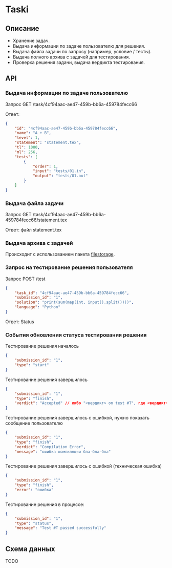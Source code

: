 # Taski

## Описание

- Хранение задач.
- Выдача информации по задаче пользователю для решения.
- Выдача файла задачи по запросу (например, условие / тесты).
- Выдача полного архива с задачей для тестирования.
- Проверка решения задачи, выдача вердикта тестирования.

## API

### Выдача информации по задаче пользователю

Запрос GET /task/4cf94aac-ae47-459b-bb6a-459784fecc66

Ответ:
```json
{
    "id": "4cf94aac-ae47-459b-bb6a-459784fecc66",
    "name": "A + B",
    "level": 1,
    "statement": "statement.tex",
    "tl": 1000,
    "ml": 256,
    "tests": [
        {
            "order": 1,
            "input": "tests/01.in",
            "output": "tests/01.out"
        }
    ]
}
```

### Выдача файла задачи

Запрос GET /task/4cf94aac-ae47-459b-bb6a-459784fecc66/statement.tex

Ответ: файл statement.tex

### Выдача архива с задачей

Происходит с использованием пакета [filestorage](filestorage.md).

### Запрос на тестирование решения пользователя

Запрос POST /test
```json
{
    "task_id": "4cf94aac-ae47-459b-bb6a-459784fecc66",
    "submission_id": "1",
    "solution": "print(sum(map(int, input().split())))",
    "language": "Python"
}
```

Ответ: Status

### События обновления статуса тестирования решения

Тестирование решения началось
```json
{
    "submission_id": "1",
    "type": "start"
}
```

Тестирование решения завершилось
```json
{
    "submission_id": "1",
    "type": "finish",
    "verdict": "Accepted" // либо "<вердикт> on test #T", где <вердикт> = ["Time Limit", "Memory Limit", "Wrong Answer", "Runtime Error"]
}
```
Тестирование решения завершилось с ошибкой, нужно показать сообщение пользователю
```json
{
    "submission_id": "1",
    "type": "finish",
    "verdict": "Compilation Error",
    "message": "ошибка компиляции бла-бла-бла"
}
```
Тестирование решения завершилось с ошибкой (техническая ошибка)
```json
{
    "submission_id": "1",
    "type": "finish",
    "error": "ошибка"
}
```

Тестирование решения в процессе:
```json
{
    "submission_id": "1",
    "type": "status",
    "message": "Test #T passed successfully"
}
```

## Схема данных
TODO
